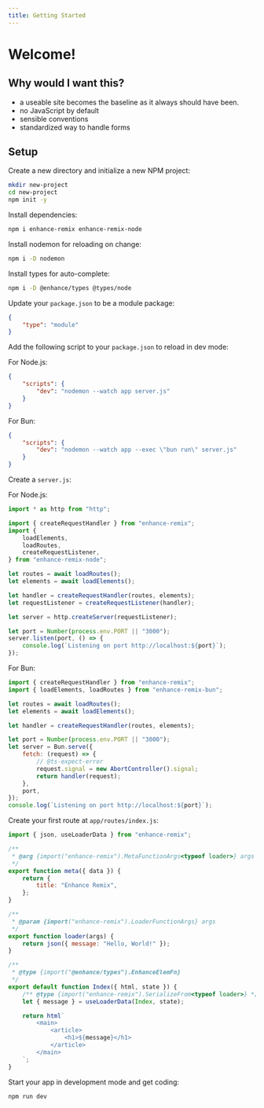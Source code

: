 ```yaml
---
title: Getting Started
---
```


# Welcome!

## Why would I want this?

- a useable site becomes the baseline as it always should have been.
- no JavaScript by default
- sensible conventions
- standardized way to handle forms

## Setup

Create a new directory and initialize a new NPM project:

```bash
mkdir new-project
cd new-project
npm init -y
```

Install dependencies:

```bash
npm i enhance-remix enhance-remix-node
```

Install nodemon for reloading on change:

```bash
npm i -D nodemon
```

Install types for auto-complete:

```bash
npm i -D @enhance/types @types/node
```

Update your `package.json` to be a module package:

```json
{
	"type": "module"
}
```

Add the following script to your `package.json` to reload in dev mode:

For Node.js:

```json
{
	"scripts": {
		"dev": "nodemon --watch app server.js"
	}
}
```

For Bun:

```json
{
	"scripts": {
		"dev": "nodemon --watch app --exec \"bun run\" server.js"
	}
}
```

Create a `server.js`:

For Node.js:

```js
import * as http from "http";

import { createRequestHandler } from "enhance-remix";
import {
	loadElements,
	loadRoutes,
	createRequestListener,
} from "enhance-remix-node";

let routes = await loadRoutes();
let elements = await loadElements();

let handler = createRequestHandler(routes, elements);
let requestListener = createRequestListener(handler);

let server = http.createServer(requestListener);

let port = Number(process.env.PORT || "3000");
server.listen(port, () => {
	console.log(`Listening on port http://localhost:${port}`);
});
```

For Bun:

```js
import { createRequestHandler } from "enhance-remix";
import { loadElements, loadRoutes } from "enhance-remix-bun";

let routes = await loadRoutes();
let elements = await loadElements();

let handler = createRequestHandler(routes, elements);

let port = Number(process.env.PORT || "3000");
let server = Bun.serve({
	fetch: (request) => {
		// @ts-expect-error
		request.signal = new AbortController().signal;
		return handler(request);
	},
	port,
});
console.log(`Listening on port http://localhost:${port}`);
```

Create your first route at `app/routes/index.js`:

```js
import { json, useLoaderData } from "enhance-remix";

/**
 * @arg {import("enhance-remix").MetaFunctionArgs<typeof loader>} args
 */
export function meta({ data }) {
	return {
		title: "Enhance Remix",
	};
}

/**
 * @param {import("enhance-remix").LoaderFunctionArgs} args
 */
export function loader(args) {
	return json({ message: "Hello, World!" });
}

/**
 * @type {import("@enhance/types").EnhanceElemFn}
 */
export default function Index({ html, state }) {
	/** @type {import("enhance-remix").SerializeFrom<typeof loader>} */
	let { message } = useLoaderData(Index, state);

	return html`
		<main>
			<article>
				<h1>${message}</h1>
			</article>
		</main>
	`;
}
```

Start your app in development mode and get coding:

```bash
npm run dev
```

